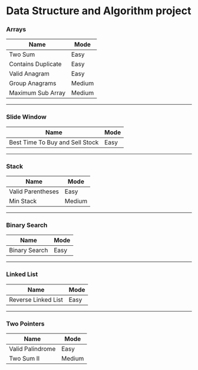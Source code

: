 # Data Structure and Algorithm project

### Arrays
| Name               | Mode   |
|--------------------|--------|
| Two Sum            | Easy   |
| Contains Duplicate | Easy   |
| Valid Anagram      | Easy   |
| Group Anagrams     | Medium |
| Maximum Sub Array  | Medium |
 
___

### Slide Window
| Name | Mode   |
|------|--------|
|  Best Time To Buy and Sell Stock | Easy |

___

### Stack
| Name              | Mode   |
|-------------------|--------|
| Valid Parentheses | Easy |
| Min Stack | Medium |

___

### Binary Search
| Name          | Mode   |
|---------------|--------|
| Binary Search | Easy |


___

### Linked List
| Name                | Mode   |
|---------------------|--------|
| Reverse Linked List | Easy |


---
### Two Pointers
| Name       | Mode   |
|------------|--------|
| Valid Palindrome | Easy   |
| Two Sum II | Medium |